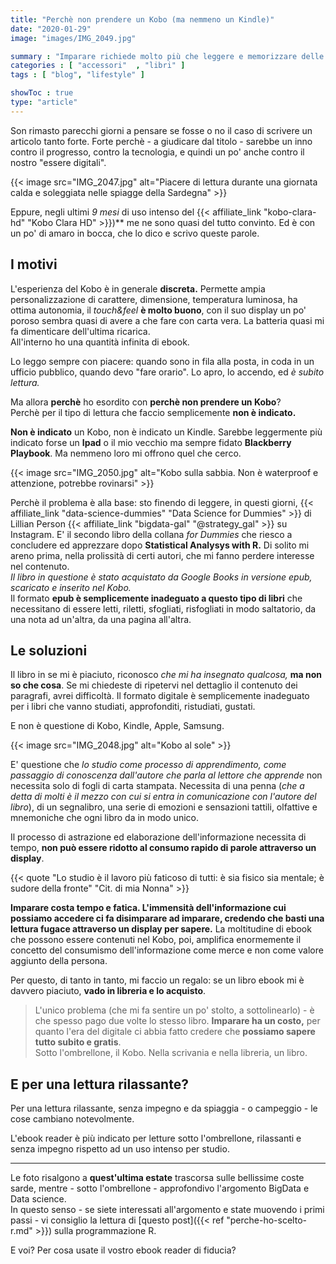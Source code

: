 ```yaml
---
title: "Perchè non prendere un Kobo (ma nemmeno un Kindle)"
date: "2020-01-29"
image: "images/IMG_2049.jpg"

summary : "Imparare richiede molto più che leggere e memorizzare delle parole stampate su un display. E gli e-reader si dimostrano impreparati su questo frangente."
categories : [ "accessori"  , "libri" ]
tags : [ "blog", "lifestyle" ]

showToc : true
type: "article"
---
```


Son rimasto parecchi giorni a pensare se fosse o no il caso di scrivere un articolo tanto forte. Forte perchè - a giudicare dal titolo - sarebbe un inno contro il progresso, contro la tecnologia, e quindi un po' anche contro il nostro "essere digitali".

{{< image src="IMG_2047.jpg" alt="Piacere di lettura durante una giornata calda e soleggiata nelle spiagge della Sardegna" >}}

Eppure, negli ultimi _9 mesi_ di uso intenso del {{< affiliate_link "kobo-clara-hd" "Kobo Clara HD" >}})** me ne sono quasi del tutto convinto. Ed è con un po' di amaro in bocca, che lo dico e scrivo queste parole.

## I motivi

L'esperienza del Kobo è in generale **discreta.** Permette ampia personalizzazione di carattere, dimensione, temperatura luminosa, ha ottima autonomia, il _touch&feel_ **è molto buono**, con il suo display un po' poroso sembra quasi di avere a che fare con carta vera. La batteria quasi mi fa dimenticare dell'ultima ricarica.  
All'interno ho una quantità infinita di ebook.

Lo leggo sempre con piacere: quando sono in fila alla posta, in coda in un ufficio pubblico, quando devo "fare orario". Lo apro, lo accendo, ed _è subito lettura._

Ma allora **perchè** ho esordito con **perchè non prendere un Kobo**?  
Perchè per il tipo di lettura che faccio semplicemente **non è indicato.**

**Non è indicato** un Kobo, non è indicato un Kindle. Sarebbe leggermente più indicato forse un **Ipad** o il mio vecchio ma sempre fidato **Blackberry Playbook**. Ma nemmeno loro mi offrono quel che cerco.

{{< image src="IMG_2050.jpg" alt="Kobo sulla sabbia. Non è waterproof e attenzione, potrebbe rovinarsi" >}}

Perchè il problema è alla base: sto finendo di leggere, in questi giorni, {{< affiliate_link "data-science-dummies" "Data Science for Dummies" >}} di Lillian Person {{< affiliate_link "bigdata-gal" "@strategy\_gal" >}} su Instagram. E' il secondo libro della collana _for Dummies_ che riesco a concludere ed apprezzare dopo **Statistical Analysys with R.** Di solito mi areno prima, nella prolissità di certi autori, che mi fanno perdere interesse nel contenuto.  
_Il libro in questione è stato acquistato da Google Books in versione epub, scaricato e inserito nel Kobo._  
Il formato **epub è semplicemente inadeguato a questo tipo di libri** che necessitano di essere letti, riletti, sfogliati, risfogliati in modo saltatorio, da una nota ad un'altra, da una pagina all'altra.

## Le soluzioni

Il libro in se mi è piaciuto, riconosco _che mi ha insegnato qualcosa,_ **ma non so che cosa**. Se mi chiedeste di ripetervi nel dettaglio il contenuto dei paragrafi, avrei difficoltà. Il formato digitale è semplicemente inadeguato per i libri che vanno studiati, approfonditi, ristudiati, gustati.

E non è questione di Kobo, Kindle, Apple, Samsung.

{{< image src="IMG_2048.jpg" alt="Kobo al sole" >}}

E' questione che _lo studio come processo di apprendimento, come passaggio di conoscenza dall'autore che parla al lettore che apprende_ non necessita solo di fogli di carta stampata. Necessita di una penna (_che a detta di molti è il mezzo con cui si entra in comunicazione con l'autore del libro_), di un segnalibro, una serie di emozioni e sensazioni tattili, olfattive e mnemoniche che ogni libro da in modo unico.

Il processo di astrazione ed elaborazione dell'informazione necessita di tempo, **non può essere ridotto al consumo rapido di parole attraverso un display**.

{{< quote "Lo studio è il lavoro più faticoso di tutti: è sia fisico sia mentale; è sudore della fronte" "Cit. di mia Nonna" >}}

**Imparare costa tempo e fatica. L'immensità dell'informazione cui possiamo accedere ci fa disimparare ad imparare, credendo che basti una lettura fugace attraverso un display per sapere.** La moltitudine di ebook che possono essere contenuti nel Kobo, poi, amplifica enormemente il concetto del consumismo dell'informazione come merce e non come valore aggiunto della persona.

Per questo, di tanto in tanto, mi faccio un regalo: se un libro ebook mi è davvero piaciuto, **vado in libreria e lo acquisto**.

> L'unico problema (che mi fa sentire un po' stolto, a sottolinearlo) - è che spesso pago due volte lo stesso libro. **Imparare ha un costo,** per quanto l'era del digitale ci abbia fatto credere che **possiamo sapere tutto subito e gratis**.  
> Sotto l'ombrellone, il Kobo. Nella scrivania e nella libreria, un libro.

## E per una lettura rilassante?

Per una lettura rilassante, senza impegno e da spiaggia - o campeggio - le cose cambiano notevolmente.

L'ebook reader è più indicato per letture sotto l'ombrellone, rilassanti e senza impegno rispetto ad un uso intenso per studio.

* * *

Le foto risalgono a **quest'ultima estate** trascorsa sulle bellissime coste sarde, mentre - sotto l'ombrellone - approfondivo l'argomento BigData e Data science.  
In questo senso - se siete interessati all'argomento e state muovendo i primi passi - vi consiglio la lettura di [questo post]({{< ref "perche-ho-scelto-r.md" >}}) sulla programmazione R.

E voi? Per cosa usate il vostro ebook reader di fiducia?
